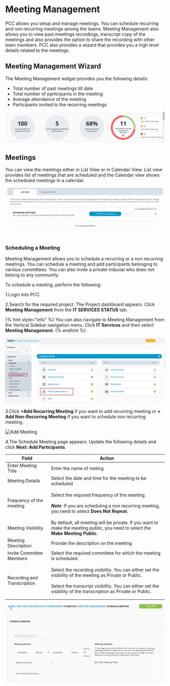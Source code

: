 # Meeting Management

PCC allows you setup and manage meetings. You can schedule recurring and non recurring meetings among the teams. Meeting Management also  allows you to view  past meetings recordings, transcript copy of the meetings and also provides the option to share the recording with other team members.  PCC also provides a wizard that provides you a high level details related to the meetings.&#x20;

## Meeting Management Wizard&#x20;

The Meeting Management widget provides you the following details:

* Total number of past meetings till date
* Total number of participants in the meeting
* Average attendance of the meeting
* Participants invited to the recurring meetings

![Meeting Management Wizard](../../.gitbook/assets/MMWizarrd.png)

## Meetings&#x20;

You can view the meetings either in List View or in Calendar View. List view provides list of meetings that are scheduled and the Calendar view shows the scheduled meetings in a calendar.&#x20;

![Meeting View](<../../.gitbook/assets/Meeting View.gif>)

### Scheduling a Meeting&#x20;

Meeting Management allows you to schedule a recurring or a non recurring meetings. You can schedule a meeting and add participants belonging to various committees. You can also invite a private induvial who does not belong to any community. &#x20;

To schedule a meeting, perform the following:

1.Login into PCC.

2.Search for the required project. The Project dashboard appears. Click **Meeting Management** from the **IT SERVICES STATUS** tab.

{% hint style="info" %}
You can also navigate to Meeting Management from the Vertical Sidebar navigation menu. Click **IT Services** and then select **Meeting Management**.
{% endhint %}

![Meeting Management ](../../.gitbook/assets/MM.png)

3.Click **+Add Recurring Meeting** if you want to add recurring meeting or **+ Add Non-Recurring Meeting** if you want to schedule non recurring meeting. &#x20;

![Add Meeting ](../../.gitbook/assets/Rec\&NonRec.png)

4.The Schedule Meeting page appears. Update the following details and click **Next: Add Participants**.

| Field                        | Action                                                                                                                                                                                                                                    |
| ---------------------------- | ----------------------------------------------------------------------------------------------------------------------------------------------------------------------------------------------------------------------------------------- |
| Enter Meeting Title          | Enter the name of meting                                                                                                                                                                                                                  |
| Meeting Details              | Select the date and time for the meeting to be scheduled                                                                                                                                                                                  |
| Frequency of the meeting     | <p>Select the required frequency of the meeting. <br><br><em><strong>Note</strong></em>: If you are scheduling a non recurring meeting, you need to select <strong>Does Not Repeat</strong>. </p>                                         |
| Meeting Visibility           | By default, all meeting will be private.  If you want to make the meeting public, you need to select the **Make Meeting Public**.                                                                                                         |
| Meeting Description          | Provide the description on the meeting                                                                                                                                                                                                    |
| Invite Committee Members     | Select the required committee for which the meeting is scheduled                                                                                                                                                                          |
| Recording and Transcription  | <p>Select the recording visibility. You can either set the visibility of the meeting as Private or Public.  <br><br>Select the transcript visibility.  You can either set the visibility of the transcription as Private or Public.  </p> |

![Scheduling a Meeting ](<../../.gitbook/assets/Schduling Meeting.gif>)
